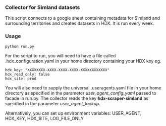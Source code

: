 ### Collector for Simland datasets

This script connects to a google sheet containing metadata for Simland and surrounding territories and creates datasets in HDX. It is run every week.


### Usage

    python run.py

For the script to run, you will need to have a file called .hdx_configuration.yaml in your home directory containing your HDX key eg.

    hdx_key: "XXXXXXXX-XXXX-XXXX-XXXX-XXXXXXXXXXXX"
    hdx_read_only: false
    hdx_site: prod
    
 You will also need to supply the universal .useragents.yaml file in your home directory as specified in the parameter *user_agent_config_yaml* passed to facade in run.py. The collector reads the key **hdx-scraper-simland** as specified in the parameter *user_agent_lookup*.
 
 Alternatively, you can set up environment variables: USER_AGENT, HDX_KEY, HDX_SITE, LOG_FILE_ONLY